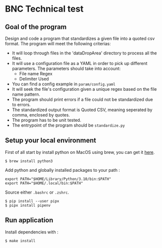 # BNC Technical test

## Goal of the program

Design and code a program that standardizes a given file into a quoted csv format. The program will meet the following criterias:

- It will loop through files in the 'dataDropArea' directory to process all the files.
- It will use a configuration file as a YAML in order to pick up different parameters. The parameters should take into account:
    - File name Regex
    - Delimiter Used
- You can find a config example in `param/config.yaml`
- It will seek the file's configuration given a unique regex based on the file name pattern.
- The program should print errors if a file could not be standardized due to errors.
- The standardized output format is Quoted CSV, meaning seperated by comma, enclosed by quotes.
- The program has to be unit tested.
- The entrypoint of the program should be `standardize.py`


## Setup your local environment

First of all start by install python on MacOS using brew, you can get it [here](https://brew.sh).

```
$ brew install python3
```

Add python and globally installed packages to your path : 

```
export PATH="$HOME/Library/Python/3.10/bin:$PATH"
export PATH="$HOME/.local/bin:$PATH"
```

Source either `.bashrc` or `.zshrc`.

```
$ pip install --user pipx
$ pipx install pipenv
```

## Run application

Install dependencies with :

```
$ make install
```



